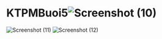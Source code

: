 # KTPMBuoi5![Screenshot (10)](https://user-images.githubusercontent.com/80930428/192242748-ad0f34eb-95f8-4807-984a-3f9493958a23.png)
![Screenshot (11)](https://user-images.githubusercontent.com/80930428/192242766-6ec1616c-8686-418c-ab4c-812d75523439.png)
![Screenshot (12)](https://user-images.githubusercontent.com/80930428/192242771-09e9584b-2a6c-458b-bd5f-fa93bdbdb7d9.png)
